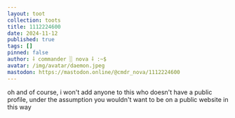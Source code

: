 ```yaml
---
layout: toot
collection: toots
title: 1112224600
date: 2024-11-12
published: true
tags: []
pinned: false
author: ⸸ commander ░ nova ⸸ :~$
avatar: /img/avatar/daemon.jpeg
mastodon: https://mastodon.online/@cmdr_nova/1112224600
---
```


oh and of course, i won't add anyone to this who doesn't have a public profile, under the assumption you wouldn't want to be on a public website in this way
